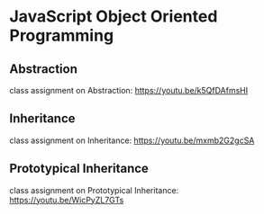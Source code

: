 # JavaScript Object Oriented Programming

## Abstraction

class assignment on Abstraction: https://youtu.be/k5QfDAfmsHI

## Inheritance

class assignment on Inheritance: https://youtu.be/mxmb2G2gcSA

## Prototypical Inheritance

class assignment on Prototypical Inheritance: https://youtu.be/WicPyZL7GTs
